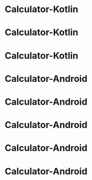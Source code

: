 # Calculator-Kotlin
# Calculator-Kotlin
# Calculator-Kotlin
# Calculator-Android
# Calculator-Android
# Calculator-Android
# Calculator-Android
# Calculator-Android
